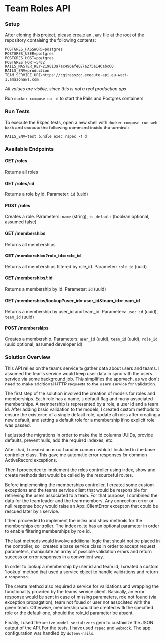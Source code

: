 # Team Roles API

### Setup

After cloning this project, please create an `.env` file at the root of the repository containing the following contents:

```
POSTGRES_PASSWORD=postgres
POSTGRES_USER=postgres
POSTGRES_HOST=postgres
POSTGRES_PORT=5432
RAILS_MASTER_KEY=219813a7ac496afe027a275a146abc60
RAILS_ENV=production
TEAM_SERVICE_URI=https://cgjresszgg.execute-api.eu-west-1.amazonaws.com

```

*All values are visible, since this is not a real production app*

Run `docker compose up -d` to start the Rails and Postgres containers

### Run Tests

To execute the RSpec tests, open a new shell with `docker compose run web bash` and execute the following command inside the terminal:

```
RAILS_ENV=test bundle exec rspec -f d
```

### Available Endpoints

#### GET /roles
Returns all roles

#### GET /roles/:id
Returns a role by id. Parameter: `id` (uuid)

#### POST /roles
Creates a role. Parameters: `name` (string), `is_default` (boolean optional, assumed false)

#### GET /memberships
Returns all memberships

#### GET /memberships?role_id=:role_id
Returns all memberships filtered by role_id. Parameter: `role_id` (uuid)

#### GET /memberships/:id
Returns a membership by id. Parameter: `id` (uuid)

#### GET /memberships/lookup?user_id=:user_id&team_id=:team_id
Returns a membership by user_id and team_id. Parameters: `user_id` (uuid), `team_id` (uuid)

#### POST /memberships
Creates a membership. Parameters: `user_id` (uuid), `team_id` (uuid), `role_id` (uuid optional, assumed developer id)

### Solution Overview

This API relies on the teams service to gather data about users and teams. I assumed the teams service would keep user data in sync with the users service via some background job. This simplifies the approach, as we don't need to make additional HTTP requests to the users service for validation.

The first step of the solution involved the creation of models for roles and memberships. Each role has a name, a default flag and many associated memberships. A membership is represented by a role, a user id and a team id. After adding basic validation to the models, I created custom methods to ensure the existence of a single default role, update all roles after creating a new default, and setting a default role for a membership if no explicit role was passed.

I adjusted the migrations in order to make the id columns UUIDs, provide defaults, prevent nulls, add the required indexes, etc.

After that, I created an error handler concern which I included in the base controller class. This gave me automatic error responses for common ActiveRecord exceptions.

Then I proceeded to implement the roles controller using index, show and create methods that would be called by the resourceful routes.

Before implementing the memberships controller, I created some custom exceptions and the teams service client that would be responsible for retrieving the users associated to a team. For that purpose, I combined the data for the team leader and the team members. Any connection error or null response body would raise an App::ClientError exception that could be rescued later by a service.

I then proceeded to implement the index and show methods for the memberships controller. The index route has an optional parameter in order to enable filtering memberships by role id.

The last methods would involve additional logic that should not be placed in the controller, so I created a base service class in order to accept request parameters, manipulate an array of possible validation errors and return success or error responses in a convenient way.

In order to lookup a membership by user id and team id, I created a custom 'lookup' method that used a service object to handle validations and return a response.

The create method also required a service for validations and wrapping the functionality provided by the teams service client. Basically, an error response would be sent in case of missing parameters, role not found (via exception propagation), team not found or user not associated with the given team. Otherwise, membership would be created with the specified role or the default one, should the role_id parameter be absent.

Finally, I used the `active_model_serializers` gem to customize the JSON output of the API. For the tests, I have used `rspec` and `webmock`. The app configuration was handled by `dotenv-rails`.